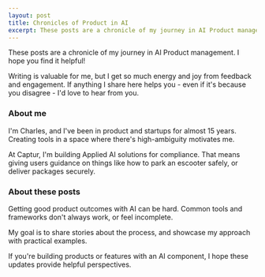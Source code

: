 ```yaml
---
layout: post
title: Chronicles of Product in AI 
excerpt: These posts are a chronicle of my journey in AI Product management. Here's some background.
---
```


These posts are a chronicle of my journey in AI Product management. I hope you find it helpful! 

Writing is valuable for me, but I get so much energy and joy from feedback and engagement. If anything I share here helps you - even if it's because you disagree - I'd love to hear from you. 

### About me
I'm Charles, and I've been in product and startups for almost 15 years. Creating tools in a space where there's high-ambiguity motivates me. 

At Captur, I'm building Applied AI solutions for compliance. That means giving users guidance on things like how to park an escooter safely, or deliver packages securely.

### About these posts
Getting good product outcomes with AI can be hard. Common tools and frameworks don't always work, or feel incomplete.

My goal is to share stories about the process, and showcase my approach with practical examples.

If you're building products or features with an AI component, I hope these updates provide helpful perspectives.
